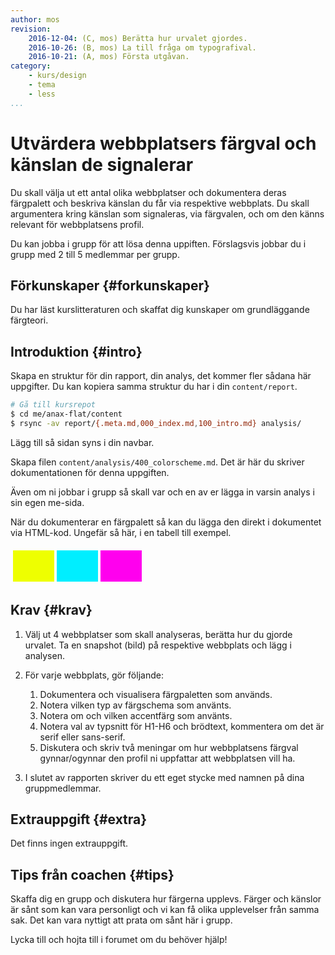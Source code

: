 ```yaml
---
author: mos
revision:
    2016-12-04: (C, mos) Berätta hur urvalet gjordes.
    2016-10-26: (B, mos) La till fråga om typografival.
    2016-10-21: (A, mos) Första utgåvan.
category:
    - kurs/design
    - tema
    - less
...
```

Utvärdera webbplatsers färgval och känslan de signalerar
===================================

Du skall välja ut ett antal olika webbplatser och dokumentera deras färgpalett och beskriva känslan du får via respektive webbplats. Du skall argumentera kring känslan som signaleras, via färgvalen, och om den känns relevant för webbplatsens profil.

Du kan jobba i grupp för att lösa denna uppiften. Förslagsvis jobbar du i grupp med 2 till 5 medlemmar per grupp.

<!--more-->



Förkunskaper {#forkunskaper}
-----------------------

Du har läst kurslitteraturen och skaffat dig kunskaper om grundläggande färgteori.



Introduktion {#intro}
-----------------------

Skapa en struktur för din rapport, din analys, det kommer fler sådana här uppgifter. Du kan kopiera samma struktur du har i din `content/report`. 

```bash
# Gå till kursrepot
$ cd me/anax-flat/content
$ rsync -av report/{.meta.md,000_index.md,100_intro.md} analysis/
```

Lägg till så sidan syns i din navbar.

Skapa filen `content/analysis/400_colorscheme.md`. Det är här du skriver dokumentationen för denna uppgiften.

Även om ni jobbar i grupp så skall var och en av er lägga in varsin analys i sin egen me-sida.

När du dokumenterar en färgpalett så kan du lägga den direkt i dokumentet via HTML-kod. Ungefär så här, i en tabell till exempel.

<table style="border-spacing: 4px; border-collapse: separate">
<tr>
<td style="height: 50px; width: 50px; background-color: #ef0">
<td style="height: 50px; width: 50px; background-color: #0ef">
<td style="height: 50px; width: 50px; background-color: #f0e">
</tr>
</table>



Krav {#krav}
-----------------------

1. Välj ut 4 webbplatser som skall analyseras, berätta hur du gjorde urvalet. Ta en snapshot (bild) på respektive webbplats och lägg i analysen. 

1. För varje webbplats, gör följande:
    1. Dokumentera och visualisera färgpaletten som används.
    1. Notera vilken typ av färgschema som använts.
    1. Notera om och vilken accentfärg som använts.
    1. Notera val av typsnitt för H1-H6 och brödtext, kommentera om det är serif eller sans-serif.
    1. Diskutera och skriv två meningar om hur webbplatsens färgval gynnar/ogynnar den profil ni uppfattar att webbplatsen vill ha.

1. I slutet av rapporten skriver du ett eget stycke med namnen på dina gruppmedlemmar.



Extrauppgift {#extra}
-----------------------

Det finns ingen extrauppgift.



Tips från coachen {#tips}
-----------------------

Skaffa dig en grupp och diskutera hur färgerna upplevs. Färger och känslor är sånt som kan vara personligt och vi kan få olika upplevelser från samma sak. Det kan vara nyttigt att prata om sånt här i grupp.

Lycka till och hojta till i forumet om du behöver hjälp!
